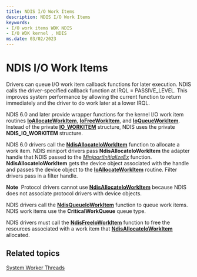 ```yaml
---
title: NDIS I/O Work Items
description: NDIS I/O Work Items
keywords:
- I/O work items WDK NDIS
- I/O WDK kernel , NDIS
ms.date: 03/02/2023
---
```


# NDIS I/O Work Items





Drivers can queue I/O work item callback functions for later execution. NDIS calls the driver-specified callback function at IRQL = PASSIVE\_LEVEL. This improves system performance by allowing the current function to return immediately and the driver to do work later at a lower IRQL.

NDIS 6.0 and later provide wrapper functions for the kernel I/O work item routines [**IoAllocateWorkItem**](/windows-hardware/drivers/ddi/wdm/nf-wdm-ioallocateworkitem), [**IoFreeWorkItem**](/windows-hardware/drivers/ddi/wdm/nf-wdm-iofreeworkitem), and [**IoQueueWorkItem**](/windows-hardware/drivers/ddi/wdm/nf-wdm-ioqueueworkitem). Instead of the private [**IO\_WORKITEM**](../kernel/eprocess.md) structure, NDIS uses the private **NDIS\_IO\_WORKITEM** structure.

NDIS 6.0 drivers call the [**NdisAllocateIoWorkItem**](/windows-hardware/drivers/ddi/ndis/nf-ndis-ndisallocateioworkitem) function to allocate a work item. NDIS miniport drivers pass **NdisAllocateIoWorkItem** the adapter handle that NDIS passed to the [*MiniportInitializeEx*](/windows-hardware/drivers/ddi/ndis/nc-ndis-miniport_initialize) function. **NdisAllocateIoWorkItem** gets the device object associated with the handle and passes the device object to the [**IoAllocateWorkItem**](/windows-hardware/drivers/ddi/wdm/nf-wdm-ioallocateworkitem) routine. Filter drivers pass in a filter handle.

**Note**  Protocol drivers cannot use [**NdisAllocateIoWorkItem**](/windows-hardware/drivers/ddi/ndis/nf-ndis-ndisallocateioworkitem) because NDIS does not associate protocol drivers with device objects.

 

NDIS drivers call the [**NdisQueueIoWorkItem**](/windows-hardware/drivers/ddi/ndis/nf-ndis-ndisqueueioworkitem) function to queue work items. NDIS work items use the **CriticalWorkQueue** queue type.

NDIS drivers must call the [**NdisFreeIoWorkItem**](/windows-hardware/drivers/ddi/ndis/nf-ndis-ndisfreeioworkitem) function to free the resources associated with a work item that [**NdisAllocateIoWorkItem**](/windows-hardware/drivers/ddi/ndis/nf-ndis-ndisallocateioworkitem) allocated.

## Related topics


[System Worker Threads](../kernel/system-worker-threads.md)

 

